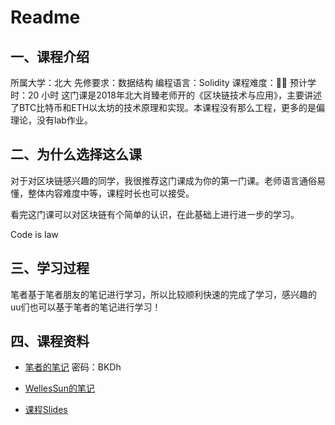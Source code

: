 # Readme

## 一、课程介绍

所属大学：北大
先修要求：数据结构
编程语言：Solidity
课程难度：🌟🌟
预计学时：20 小时
这门课是2018年北大肖臻老师开的《区块链技术与应用》，主要讲述了BTC比特币和ETH以太坊的技术原理和实现。本课程没有那么工程，更多的是偏理论，没有lab作业。

## 二、为什么选择这么课

对于对区块链感兴趣的同学，我很推荐这门课成为你的第一门课。老师语言通俗易懂，整体内容难度中等，课程时长也可以接受。

看完这门课可以对区块链有个简单的认识，在此基础上进行进一步的学习。

Code is law 

## 三、学习过程

笔者基于笔者朋友的笔记进行学习，所以比较顺利快速的完成了学习，感兴趣的uu们也可以基于笔者的笔记进行学习！

## 四、课程资料

- [笔者的笔记](https://k5ms77k0o1.feishu.cn/docx/doxcngKPpRgGsRnbPHuKUepw2Ey)      密码：BKDh

- [WellesSun的笔记](https://github.com/CSWellesSun/CSNotes/tree/main/%E5%8C%BA%E5%9D%97%E9%93%BE%E6%8A%80%E6%9C%AF%E4%B8%8E%E5%BA%94%E7%94%A8/Note)

- [课程Slides](http://zhenxiao.com/blockchain/)
